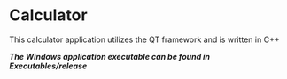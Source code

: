 # Calculator

This calculator application utilizes the QT framework and is written in C++

***The Windows application executable can be found in Executables/release***
